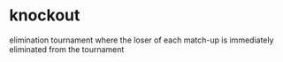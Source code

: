 # knockout
 elimination tournament where the loser of each match-up is immediately eliminated from the tournament
